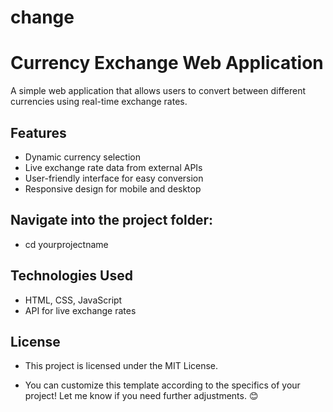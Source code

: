 # change


# Currency Exchange Web Application

A simple web application that allows users to convert between different currencies using real-time exchange rates.

## Features
- Dynamic currency selection
- Live exchange rate data from external APIs
- User-friendly interface for easy conversion
- Responsive design for mobile and desktop



## Navigate into the project folder:

- cd yourprojectname


## Technologies Used
- HTML, CSS, JavaScript
- API for live exchange rates

## License
- This project is licensed under the MIT License.


- You can customize this template according to the specifics of your project! Let me know if you need further adjustments. 😊

